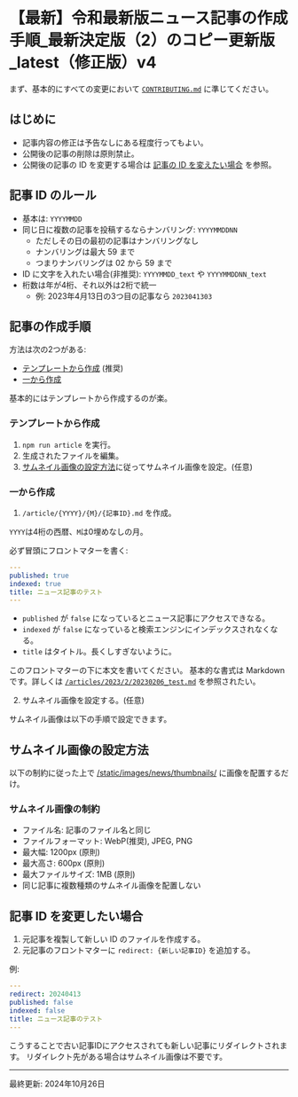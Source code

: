 # 【最新】令和最新版ニュース記事の作成手順_最新決定版（2）のコピー更新版_latest（修正版）v4

まず、基本的にすべての変更において [`CONTRIBUTING.md`](./CONTRIBUTING.md) に準じてください。

## はじめに

- 記事内容の修正は予告なしにある程度行ってもよい。
- 公開後の記事の削除は原則禁止。
- 公開後の記事の ID を変更する場合は [記事の ID を変えたい場合](#記事-id-を変更したい場合) を参照。

## 記事 ID のルール

- 基本は: `YYYYMMDD`
- 同じ日に複数の記事を投稿するならナンバリング: `YYYYMMDDNN`
	- ただしその日の最初の記事はナンバリングなし
	- ナンバリングは最大 59 まで
	- つまりナンバリングは 02 から 59 まで
- ID に文字を入れたい場合(非推奨): `YYYYMMDD_text` や `YYYYMMDDNN_text`
- 桁数は年が4桁、それ以外は2桁で統一
	- 例: 2023年4月13日の3つ目の記事なら `2023041303`

## 記事の作成手順

方法は次の2つがある:

- [テンプレートから作成](#テンプレートから作成) (推奨)
- [一から作成](#一から作成)

基本的にはテンプレートから作成するのが楽。

### テンプレートから作成

1. `npm run article` を実行。
1. 生成されたファイルを編集。
1. [サムネイル画像の設定方法](#サムネイル画像の設定方法)に従ってサムネイル画像を設定。(任意)

### 一から作成

1. `/article/{YYYY}/{M}/{記事ID}.md` を作成。

`YYYY`は4桁の西暦、`M`は0埋めなしの月。

必ず冒頭にフロントマターを書く:

```yaml
---
published: true
indexed: true
title: ニュース記事のテスト
---
```

- `published` が `false` になっているとニュース記事にアクセスできなる。
- `indexed` が `false` になっていると検索エンジンにインデックスされなくなる。
- `title` はタイトル。長くしすぎないように。

このフロントマターの下に本文を書いてください。
基本的な書式は Markdown です。詳しくは [`/articles/2023/2/20230206_test.md`](/articles/2023/2/20230206_test.md) を参照されたい。

2. サムネイル画像を設定する。(任意)

サムネイル画像は以下の手順で設定できます。

## サムネイル画像の設定方法

以下の制約に従った上で [/static/images/news/thumbnails/](/static/images/news/thumbnails/) に画像を配置するだけ。

### サムネイル画像の制約

- ファイル名: 記事のファイル名と同じ
- ファイルフォーマット: WebP(推奨), JPEG, PNG
- 最大幅: 1200px (原則)
- 最大高さ: 600px (原則)
- 最大ファイルサイズ: 1MB (原則)
- 同じ記事に複数種類のサムネイル画像を配置しない

## 記事 ID を変更したい場合

1. 元記事を複製して新しい ID のファイルを作成する。
1. 元記事のフロントマターに `redirect: {新しい記事ID}` を追加する。

例:

```yaml
---
redirect: 20240413
published: false
indexed: false
title: ニュース記事のテスト
---
```

こうすることで古い記事IDにアクセスされても新しい記事にリダイレクトされます。
リダイレクト先がある場合はサムネイル画像は不要です。

---

最終更新: 2024年10月26日
